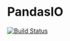 # PandasIO

[![Build Status](https://github.com/mrufsvold/PandasIO.jl/actions/workflows/CI.yml/badge.svg?branch=main)](https://github.com/mrufsvold/PandasIO.jl/actions/workflows/CI.yml?query=branch%3Amain)
